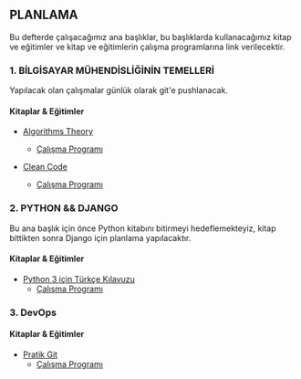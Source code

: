 ## PLANLAMA
Bu defterde çalışacağımız ana başlıklar, bu başlıklarda kullanacağımız kitap ve eğitimler ve kitap ve eğitimlerin çalışma programlarına link verilecektir. 

### 1. BİLGİSAYAR MÜHENDİSLİĞİNİN TEMELLERİ
Yapılacak olan çalışmalar günlük olarak git'e pushlanacak.
    
####  Kitaplar & Eğitimler

  * [Algorithms Theory](https://algs4.cs.princeton.edu/home/)
    * [Çalışma Programı](https://github.com/codepiri/it-gunluk)
    
  * [Clean Code](https://www.oreilly.com/library/view/clean-code/9780136083238/)
    * [Çalışma Programı](https://github.com/codepiri/it-gunluk)

### 2. PYTHON && DJANGO
Bu ana başlık için önce Python kitabını bitirmeyi hedeflemekteyiz, kitap bittikten sonra Django için planlama yapılacaktır.

####  Kitaplar & Eğitimler
  * [Python 3 için Türkçe Kılavuzu](https://belgeler.yazbel.com/python-istihza/)
    * [Çalışma Programı](https://github.com/codepiri/it-gunluk)
     
### 3. DevOps

####  Kitaplar & Eğitimler
    
   * [Pratik Git](http://www.kurumsaljava.com/tag/pratik-git/)
        * [Çalışma Programı](https://github.com/codepiri/it-gunluk)
